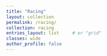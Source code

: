 ```yaml
---
title: "Racing"
layout: collection
permalink: /racing/
collection: racing
entries_layout: list     # or "grid"
classes: wide
author_profile: false
---
```



